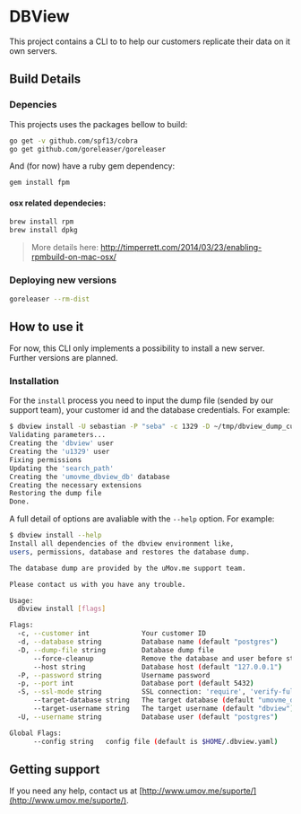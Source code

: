 # DBView

This project contains a CLI to to help our customers replicate their data on it own servers.

## Build Details

### Depencies

This projects uses the packages bellow to build:

```bash
go get -v github.com/spf13/cobra
go get github.com/goreleaser/goreleaser
```

And (for now) have a ruby gem dependency:

```bash
gem install fpm
```

#### osx related dependecies:

```bash
brew install rpm
brew install dpkg
```
> More details here: http://timperrett.com/2014/03/23/enabling-rpmbuild-on-mac-osx/

### Deploying new versions

```bash
goreleaser --rm-dist
```

## How to use it

For now, this CLI only implements a possibility to install a new server. Further versions are planned.

### Installation

For the `install` process you need to input the dump file (sended by our support team), your customer id and the database credentials. For example:

```bash 
$ dbview install -U sebastian -P "seba" -c 1329 -D ~/tmp/dbview_dump_customer_1329_20170131.pgbkp
Validating parameters...
Creating the 'dbview' user
Creating the 'u1329' user
Fixing permissions
Updating the 'search_path'
Creating the 'umovme_dbview_db' database
Creating the necessary extensions
Restoring the dump file
Done.
```

A full detail of options are avaliable with the `--help` option. For example:

```bash
$ dbview install --help
Install all dependencies of the dbview environment like,
users, permissions, database and restores the database dump.

The database dump are provided by the uMov.me support team.

Please contact us with you have any trouble.

Usage:
  dbview install [flags]

Flags:
  -c, --customer int             Your customer ID
  -d, --database string          Database name (default "postgres")
  -D, --dump-file string         Database dump file
      --force-cleanup            Remove the database and user before starts (DANGER)
      --host string              Database host (default "127.0.0.1")
  -P, --password string          Username password
  -p, --port int                 Database port (default 5432)
  -S, --ssl-mode string          SSL connection: 'require', 'verify-full', 'verify-ca', and 'disable' supported (default "disable")
      --target-database string   The target database (default "umovme_dbview_db")
      --target-username string   The target username (default "dbview")
  -U, --username string          Database user (default "postgres")

Global Flags:
      --config string   config file (default is $HOME/.dbview.yaml)
```

## Getting support

If you need any help, contact us at [http://www.umov.me/suporte/](http://www.umov.me/suporte/).